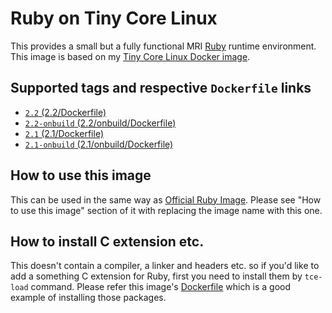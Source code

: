 Ruby on Tiny Core Linux
=======================

This provides a small but a fully functional MRI [Ruby](https://www.ruby-lang.org/) runtime environment. This image is based on my [Tiny Core Linux Docker image](https://registry.hub.docker.com/u/tatsushid/tinycore/).

## Supported tags and respective `Dockerfile` links

- [`2.2` (2.2/Dockerfile)][Latest Dockerfile]
- [`2.2-onbuild` (2.2/onbuild/Dockerfile)](https://github.com/tatsushid/docker-tinycore-ruby/blob/master/2.2/onbuild/Dockerfile)
- [`2.1` (2.1/Dockerfile)](https://github.com/tatsushid/docker-tinycore-ruby/blob/master/2.1/Dockerfile)
- [`2.1-onbuild` (2.1/onbuild/Dockerfile)](https://github.com/tatsushid/docker-tinycore-ruby/blob/master/2.1/onbuild/Dockerfile)

## How to use this image

This can be used in the same way as [Official Ruby Image](https://registry.hub.docker.com/_/ruby/). Please see "How to use this image" section of it with replacing the image name with this one.

## How to install C extension etc.

This doesn't contain a compiler, a linker and headers etc. so if you'd like to add a something C extension for Ruby, first you need to install them by `tce-load` command. Please refer this image's [Dockerfile][Latest Dockerfile] which is a good example of installing those packages.

[Latest Dockerfile]: https://github.com/tatsushid/docker-tinycore-ruby/blob/master/2.2/Dockerfile
